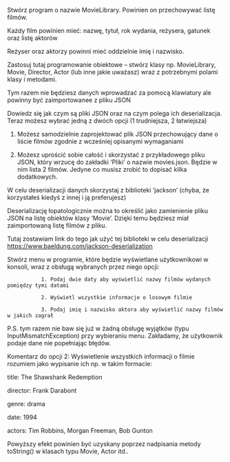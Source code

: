 Stwórz program o nazwie MovieLibrary. Powinien on przechowywać listę filmów.

Każdy film powinien mieć: nazwę, tytuł, rok wydania, reżysera, gatunek oraz listę aktorów

Reżyser oraz aktorzy powinni mieć oddzielnie imię i nazwisko.

Zastosuj tutaj programowanie obiektowe – stwórz klasy np. MovieLibrary, Movie, Director, Actor (lub inne jakie uważasz) wraz z potrzebnymi polami klasy i metodami.

Tym razem nie będziesz danych wprowadzać za pomocą klawiatury ale powinny być zaimportowanee z pliku JSON

Dowiedz się jak czym są pliki JSON oraz na czym polega ich deserializacja.  Teraz możesz wybrać jedną z dwóch opcji (1 trudniejsza, 2 łatwiejsza)

1. Możesz samodzielnie zaprojektować plik JSON przechowujący dane o liście filmów zgodnie z wcześniej opisanymi wymaganiami

2. Możesz uprościć sobie całość i skorzystać z przykładowego pliku JSON, który wrzucę do zakładki ‘Pliki’ o nazwie movies.json. Będzie w nim lista 2 filmów. Jedyne co musisz zrobić to dopisać kilka dodatkowych.

 

W celu deserializacji danych skorzystaj z biblioteki ‘jackson’ (chyba, że korzystałeś kiedyś z innej i ją preferujesz)

Deserializację łopatologicznie można to określić jako zamienienie pliku JSON na listę obiektów klasy ‘Movie’. Dzięki temu będziesz miał zaimportowaną listę filmów z pliku.

Tutaj zostawiam link do tego jak użyć tej biblioteki w celu deserializacji https://www.baeldung.com/jackson-deserialization

Stwórz menu w programie, które będzie wyświetlane użytkownikowi w konsoli, wraz z obsługą wybranych przez niego opcji:

               1. Podaj dwie daty aby wyświetlić nazwy filmów wydanych pomiędzy tymi datami

               2. Wyświetl wszystkie informacje o losowym filmie

               3. Podaj imię i nazwisko aktora aby wyświetlić nazwy filmów w jakich zagrał

P.S. tym razem nie baw się już w żadną obsługę wyjątków (typu InputMismatchException) przy wybieraniu menu. Zakładamy, że użytkownik podaje dane nie popełniając błędów.

 

Komentarz do opcji 2: Wyświetlenie wszystkich informacji o filmie rozumiem jako wypisanie ich np. w takim formacie:

title: The Shawshank Redemption

director: Frank Darabont

genre: drama

date: 1994

actors: Tim Robbins, Morgan Freeman, Bob Gunton

 

Powyższy efekt powinien być uzyskany poprzez nadpisania metody toString() w klasach typu Movie, Actor itd..
